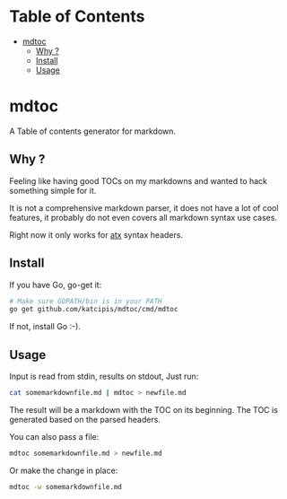 <!-- mdtocstart -->
# Table of Contents

- [mdtoc](#mdtoc)
    - [Why ?](#why-)
    - [Install](#install)
    - [Usage](#usage)
<!-- mdtocend -->

# mdtoc

A Table of contents generator for markdown.

## Why ?

Feeling like having good TOCs on my markdowns and
wanted to hack something simple for it.

It is not a comprehensive markdown parser, it does
not have a lot of cool features, it probably do not
even covers all markdown syntax use cases.

Right now it only works for [atx](https://daringfireball.net/projects/markdown/syntax#header)
syntax headers.

## Install

If you have Go, go-get it:

```sh
# Make sure GOPATH/bin is in your PATH
go get github.com/katcipis/mdtoc/cmd/mdtoc
```
If not, install Go :-).

## Usage

Input is read from stdin, results on stdout, Just run:

```sh
cat somemarkdownfile.md | mdtoc > newfile.md
```

The result will be a markdown with the TOC on its beginning.
The TOC is generated based on the parsed headers.

You can also pass a file:

```sh
mdtoc somemarkdownfile.md > newfile.md
```

Or make the change in place:

```sh
mdtoc -w somemarkdownfile.md
```
